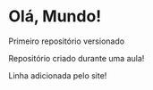 # Olá, Mundo!
 Primeiro repositório versionado
 
Repositório criado durante uma aula!

Linha adicionada pelo site!
